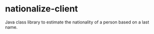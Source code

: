 nationalize-client
==================

Java class library to estimate the nationality of a person based on a last name.